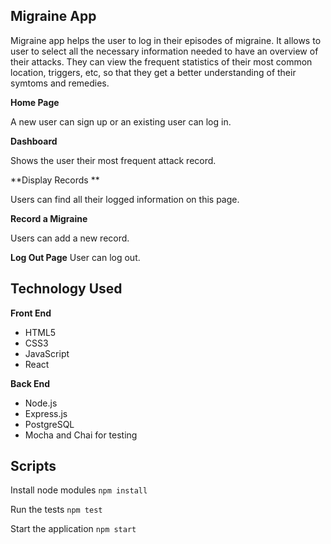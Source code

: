 ## Migraine App

Migraine app helps the user to log in their episodes of migraine. It allows to user to select all the necessary information needed to have an overview of their attacks. They can view the frequent statistics of their most common location, triggers, etc, so that they get a better understanding of their symtoms and remedies.

**Home Page**

A new user can sign up or an existing user can log in.

**Dashboard**

Shows the user their most frequent attack record.

**Display Records **

Users can find all their logged information on this page.

**Record a Migraine**

Users can add a new record.

**Log Out Page**
User can log out.

## Technology Used

<b>Front End</b>

- HTML5
- CSS3
- JavaScript
- React

<b>Back End</b>

- Node.js
- Express.js
- PostgreSQL
- Mocha and Chai for testing

## Scripts

Install node modules `npm install`

Run the tests `npm test`

Start the application `npm start`
